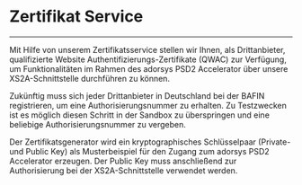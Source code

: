 # Zertifikat Service

---

Mit Hilfe von unserem Zertifikatsservice stellen wir Ihnen, als Drittanbieter, qualifizierte Website Authentifizierungs-Zertifikate (QWAC) zur Verfügung, um Funktionalitäten im Rahmen des adorsys PSD2 Accelerator über unsere XS2A-Schnittstelle durchführen zu können.

Zukünftig muss sich jeder Drittanbieter in Deutschland bei der BAFIN registrieren, um eine Authorisierungsnummer zu erhalten. Zu Testzwecken ist es möglich diesen Schritt in der Sandbox zu überspringen und eine beliebige Authorisierungsnummer zu vergeben.

Der Zertifikatsgenerator wird ein kryptographisches Schlüsselpaar (Private- und Public Key) als Musterbeispiel für den Zugang zum adorsys PSD2 Accelerator erzeugen. Der Public Key muss anschließend zur Authorisierung bei der XS2A-Schnittstelle verwendet werden.
